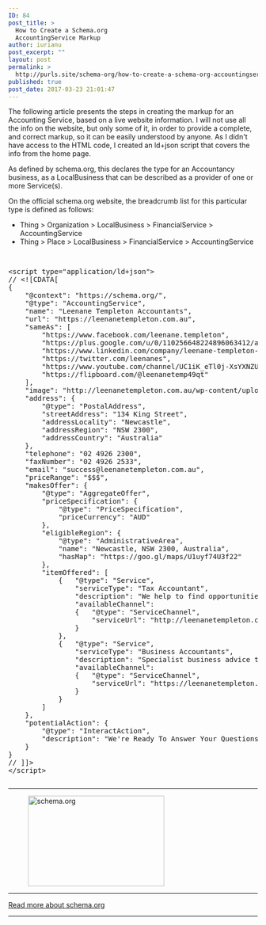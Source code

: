 ```yaml
---
ID: 84
post_title: >
  How to Create a Schema.org
  AccountingService Markup
author: iurianu
post_excerpt: ""
layout: post
permalink: >
  http://purls.site/schema-org/how-to-create-a-schema-org-accountingservice-markup/
published: true
post_date: 2017-03-23 21:01:47
---
```

The following article presents the steps in creating the markup for an Accounting Service, based on a live website information. I will not use all the info on the website, but only some of it, in order to provide a complete, and correct markup, so it can be easily understood by anyone.
As I didn't have access to the HTML code, I created an ld+json script that covers the info from the home page.

As defined by schema.org, this declares the type for an Accountancy business, as a LocalBusiness that can be described as a provider of one or more Service(s).

On the official schema.org website, the breadcrumb list for this particular type is defined as follows:
<ul><li>Thing &gt; Organization &gt; LocalBusiness &gt; FinancialService &gt; AccountingService</li><li>Thing &gt; Place &gt; LocalBusiness &gt; FinancialService &gt; AccountingService</li></ul>
<pre><p>
&lt;script type="application/ld+json"&gt;
// &lt;![CDATA[
{
	"@context": "https://schema.org/",
	"@type": "AccountingService",
	"name": "Leenane Templeton Accountants",
	"url": "https://leenanetempleton.com.au",
	"sameAs": [
		"https://www.facebook.com/leenane.templeton",
		"https://plus.google.com/u/0/110256648224896063412/about",
		"https://www.linkedin.com/company/leenane-templeton-chartered-accountants-&amp;-business-advisors",
		"https://twitter.com/leenanes",
		"https://www.youtube.com/channel/UC1iK_eTl0j-XsYXNZUNm25Q",
		"https://flipboard.com/@leenanetemp49qt"
	],
	"image": "http://leenanetempleton.com.au/wp-content/uploads/2015/11/Newcastle-Accountants-logo-Col.png",
	"address": {
		"@type": "PostalAddress",
		"streetAddress": "134 King Street",
		"addressLocality": "Newcastle",
		"addressRegion": "NSW 2300",
		"addressCountry": "Australia"
	},
	"telephone": "02 4926 2300",
	"faxNumber": "02 4926 2533",
	"email": "success@leenanetempleton.com.au",
	"priceRange": "$$$",
	"makesOffer": {
		"@type": "AggregateOffer",
		"priceSpecification": {
			"@type": "PriceSpecification",
			"priceCurrency": "AUD"
		},
		"eligibleRegion": {
			"@type": "AdministrativeArea",
			"name": "Newcastle, NSW 2300, Australia",
			"hasMap": "https://goo.gl/maps/U1uyf74U3f22"
		},
		"itemOffered": [
			{	"@type": "Service",
				"serviceType": "Tax Accountant",
				"description": "We help to find opportunities that could help reduce your tax, now and in the future.",
				"availableChannel": 
				{	"@type": "ServiceChannel",
					"serviceUrl": "http://leenanetempleton.com.au/accounting/tax-advice-newcastle/"
				}
			},
			{	"@type": "Service",
				"serviceType": "Business Accountants",
				"description": "Specialist business advice to assist in your business needs.",
				"availableChannel": 
				{	"@type": "ServiceChannel",
					"serviceUrl": "https://leenanetempleton.com.au/newcastle/business-advisory/"
				}
			}			
		]
	},
	"potentialAction": {
		"@type": "InteractAction",
		"description": "We're Ready To Answer Your Questions Now."
	}
}
// ]]&gt;
&lt;/script&gt;
</p></pre>

<hr>

<figure class="figure-50"><a title="Schema.org Structured Data" href="http://purls.site/wp-content/uploads/2017/03/schema.org-markup-seo-search.png"><img src="http://purls.site/wp-content/uploads/2017/03/schema.org-markup-seo-search.png" alt="schema.org" width="275" height="183" class="alignnone size-full wp-image-87" /></a></figure>

<hr>

<p class="buttonized"><a href="http://purls.site/schema-org/the-complete-schema-org-markup/" target="_top">Read more about schema.org</a></p>

<hr>